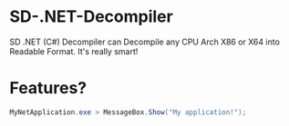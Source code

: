 # SD-.NET-Decompiler

SD .NET (C#) Decompiler can Decompile any CPU Arch X86 or X64 into Readable Format. It's really smart!

# Features?

```csharp
MyNetApplication.exe > MessageBox.Show("My application!");
```
